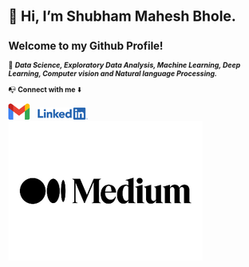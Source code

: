 <h1><b>👋 Hi, I’m Shubham Mahesh Bhole.</b></h1> 
<h2><b>Welcome to my Github Profile!</b></h2>
     
 💼 **_Data Science, Exploratory Data Analysis, Machine Learning, Deep Learning, Computer vision and Natural language Processing._**
 
 📭 **Connect with me** ⬇️
 
  [![Mail](./images/gmail.png)](mailto:shubhambhole81@gmail.com)&nbsp;&nbsp;&nbsp;&nbsp;[![Linkedin](./images/linkedin.png)](https://www.linkedin.com/in/shubhambhole/)&nbsp;&nbsp;&nbsp;&nbsp;[![Medium](./images/Medium.png)](https://medium.com/@shubhambhole81)
  
  
<!---
shubhambhole81/shubhambhole81 is a ✨ special ✨ repository because its `README.md` (this file) appears on your GitHub profile.
You can click the Preview link to take a look at your changes.
--->
